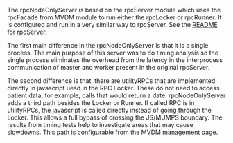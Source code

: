 The rpcNodeOnlyServer is based on the rpcServer module which uses the rpcFacade from MVDM module to run either the rpcLocker or rpcRunner. It is configured and run in a very similar way to rpcServer. See the [README](https://github.com/vistadataproject/nodeVISTA/blob/master/rpcServer/README.md) for rpcServer.

The first main difference in the rpcNodeOnlyServer is that it is a single process. The main purpose of this server was to do timing analysis so the single process eliminates the overhead from the latency in the interprocess communication of master and worker present in the original rpcServer.

The second difference is that, there are utilityRPCs that are implemented directly in javascript uesd in the RPC Locker. These do not need to access patient data, for example, calls that would return a date. rpcNodeOnlyServer adds a third path besides the Locker or Runner. If called RPC is in utilityRPCs, the javascript is called directly instead of going through the Locker. This allows a full bypass of crossing the JS/MUMPS boundary. The results from timing tests help to investigate areas that may cause slowdowns. This path is configurable from the MVDM management page.
